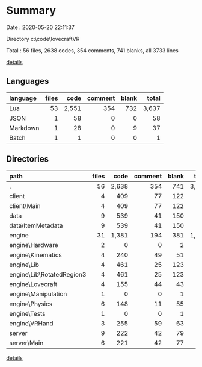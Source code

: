 # Summary

Date : 2020-05-20 22:11:37

Directory c:\code\lovecraftVR

Total : 56 files,  2638 codes, 354 comments, 741 blanks, all 3733 lines

[details](details.md)

## Languages
| language | files | code | comment | blank | total |
| :--- | ---: | ---: | ---: | ---: | ---: |
| Lua | 53 | 2,551 | 354 | 732 | 3,637 |
| JSON | 1 | 58 | 0 | 0 | 58 |
| Markdown | 1 | 28 | 0 | 9 | 37 |
| Batch | 1 | 1 | 0 | 0 | 1 |

## Directories
| path | files | code | comment | blank | total |
| :--- | ---: | ---: | ---: | ---: | ---: |
| . | 56 | 2,638 | 354 | 741 | 3,733 |
| client | 4 | 409 | 77 | 122 | 608 |
| client\Main | 4 | 409 | 77 | 122 | 608 |
| data | 9 | 539 | 41 | 150 | 730 |
| data\ItemMetadata | 9 | 539 | 41 | 150 | 730 |
| engine | 31 | 1,381 | 194 | 381 | 1,956 |
| engine\Hardware | 2 | 0 | 0 | 2 | 2 |
| engine\Kinematics | 4 | 240 | 49 | 51 | 340 |
| engine\Lib | 4 | 461 | 25 | 123 | 609 |
| engine\Lib\RotatedRegion3 | 4 | 461 | 25 | 123 | 609 |
| engine\Lovecraft | 4 | 155 | 44 | 43 | 242 |
| engine\Manipulation | 1 | 0 | 0 | 1 | 1 |
| engine\Physics | 6 | 148 | 11 | 55 | 214 |
| engine\Tests | 1 | 0 | 0 | 1 | 1 |
| engine\VRHand | 3 | 255 | 59 | 63 | 377 |
| server | 9 | 222 | 42 | 79 | 343 |
| server\Main | 6 | 221 | 42 | 77 | 340 |

[details](details.md)